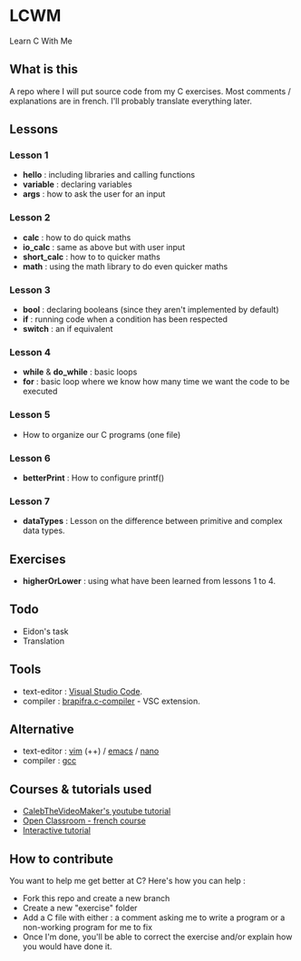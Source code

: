 # LCWM

Learn C With Me

## What is this

A repo where I will put source code from my C exercises.
Most comments / explanations are in french.
I'll probably translate everything later.

## Lessons

### Lesson 1

- **hello** : including libraries and calling functions
- **variable** : declaring variables
- **args** : how to ask the user for an input

### Lesson 2

- **calc** : how to do quick maths
- **io_calc** : same as above but with user input
- **short_calc** : how to to quicker maths
- **math** : using the math library to do even quicker maths

### Lesson 3

- **bool** : declaring booleans (since they aren't implemented by default)
- **if** : running code when a condition has been respected
- **switch** : an if equivalent

### Lesson 4

- **while** & **do_while** : basic loops
- **for** : basic loop where we know how many time we want the code to be executed

### Lesson 5

- How to organize our C programs (one file)

### Lesson 6

- **betterPrint** : How to configure printf()

### Lesson 7

- **dataTypes** : Lesson on the difference between primitive and complex data types.

## Exercises

- **higherOrLower** : using what have been learned from lessons 1 to 4.

## Todo

- Eidon's task
- Translation

## Tools

- text-editor : [Visual Studio Code](https://code.visualstudio.com/).
- compiler : [brapifra.c-compiler](https://marketplace.visualstudio.com/items?itemName=brapifra.c-compiler) - VSC extension.

## Alternative

- text-editor : [vim](https://www.vim.org/) (++) / [emacs](https://www.gnu.org/software/emacs/) / [nano](https://www.nano-editor.org/)
- compiler : [gcc](https://gcc.gnu.org/)

## Courses & tutorials used

- [CalebTheVideoMaker's youtube tutorial](https://www.youtube.com/playlist?list=PL_c9BZzLwBRKKqOc9TJz1pP0ASrxLMtp2)
- [Open Classroom - french course](https://openclassrooms.com/courses/apprenez-a-programmer-en-c-)
- [Interactive tutorial](http://www.learn-c.org/)

## How to contribute

You want to help me get better at C? Here's how you can help :

- Fork this repo and create a new branch
- Create a new "exercise" folder
- Add a C file with either : a comment asking me to write a program or a non-working program for me to fix
- Once I'm done, you'll be able to correct the exercise and/or explain how you would have done it.
